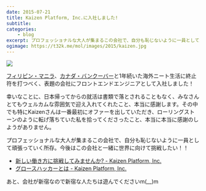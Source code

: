 ```yaml
---
date: 2015-07-21
title: Kaizen Platform, Inc.に入社しました!
subtitle:
categories: 
    - blog
excerpt: プロフェッショナルな大人が集まるこの会社で、自分も恥じないように一員として頑張っていく所存。今後はこの会社と一緒に世界に向けて挑戦したい！！
ogimage: https://t32k.me/mol/images/2015/kaizen.jpg
---
```


![](/mol/images/2015/kaizen.jpg)

[フィリピン・マニラ](/mol/log/p32k/)、[カナダ・バンクーバー](/mol/log/c32k/)と1年続いた海外ニート生活に終止符を打つべく、表題の会社にフロントエンドエンジニアとして入社しました！

幸いなことに、日本帰ってからの就活は書類で落とされることもなく、みなさんとてもウェルカムな雰囲気で迎え入れてくれたこと、本当に感謝します。その中でも特にKaizenさんは一番最初にオファーを出していただき、ローリングストーンのように転げ落ちていた私を拾ってくださったこと、本当に本当に感謝のしようがありません。

プロフェッショナルな大人が集まるこの会社で、自分も恥じないように一員として頑張っていく所存。今後はこの会社と一緒に世界に向けて挑戦したい！！

+ [新しい働き方に挑戦してみませんか? - Kaizen Platform, Inc.](https://kaizenplatform.com/hiring/engineer.html)
+ [グロースハッカーとは - Kaizen Platform, Inc.](https://kaizenplatform.com/ja/about_growth_hacker.html)

あと、会社が新宿なので新宿な人たちは遊んでくださいm(__)m